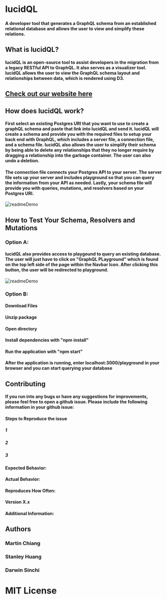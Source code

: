 # lucidQL
 <h4 className="text">
          A developer tool that generates a GraphQL schema from an established relational database and allows the user to view and simplify these relations.
 </h4>
 <h2>What is lucidQL?</h2>
  <h4>lucidQL is an open-source tool to assist developers in the migration from a legacy RESTful API to GraphQL. It also serves as a visualizer tool. lucidQL allows the user to view the GraphQL schema layout and relationships between data, which is rendered using D3.
  </h4>
  <h2>
<a class="nav-link" href="http://www.lucidql.com/">
                Check out our website here
      </a>
  </h2>
 <h2>How does lucidQL work?</h2>
 <h4>First select an existing Postgres URI that you want to use to create a graphQL schema and paste that link into lucidQL and send it. lucidQL will create a schema and provide you with the required files to setup your back end with GraphQL, which includes a server file, a connection file, and a schema file. lucidQL also allows the user to simplify their schema by being able to delete any relationships that they no longer require by dragging a relationship into the garbage container. The user can also undo a deletion. </h4>
 <h4>The connection file connects your Postgres API to your server. The server file sets up your server and includes playground so that you can query the information from your API as needed. Lastly, your schema file will provide you with queries, mutations, and resolvers based on your Postgres URI.</h4>
    <img
          src="https://media.giphy.com/media/b5tiBskK6AbXLjEiWP/giphy.gif"
          alt="readmeDemo"
        ></img>
  <h2 className="howto">
              How to Test Your Schema, Resolvers and Mutations
            </h2>
                    <h3 className="optionA">Option A:</h3>
    <h4 className="text">
            lucidQL also provides access to playgound to query an existing
            database. The user will just have to click on "GraphQL PLayground"
            which is found on the top left side of the page within the Navbar
            Icon. After clicking this button, the user will be redirected to
            playground.
    </h4>
     <img
          src="https://media.giphy.com/media/HhVpUqlOj2T4Bwme8K/giphy.gif"
          alt="readmeDemo"
        ></img>
         <h3 className="optionB">Option B:</h3>
          <h4 className="text">Download Files</h4>
          <h4 className="text">Unzip package</h4>
          <h4 className="text">Open directory</h4>
          <h4 className="text">Install dependencies with "npm install" </h4>
          <h4 className="text">Run the application with "npm start"</h4>
          <h4 className="text">
            After the application is running, enter localhost:3000/playground in
            your browser and you can start querying your database
          </h4>
    <h2>Contributing</h2>
         <h4>If you run into any bugs or have any suggestions for improvements, please feel free to open a github issue. Please include the following information in your github issue:</h4>
     <h4>Steps to Reproduce the issue</h4>
     <h5>1</h5>
     <h5>2</h5>
      <h5>3</h5>
     <h4>Expected Behavior:</h4>
     <h4>Actual Behavior:</h4>
     <h4>Reproduces How Often:</h4>
     <h4>Version X.x</h4>
     <h4>Additional Information:</h4>
     <h2>Authors</h2>
     <h3>Martin Chiang</h3>
      <h3>Stanley Huang</h3>
       <h3>Darwin Sinchi</h3>
       <h1>MIT License</h1>

     
          
 
